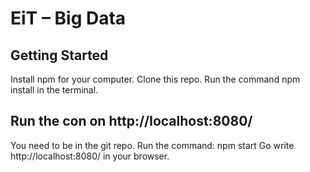 # EiT – Big Data

## Getting Started
Install npm for your computer.
Clone this repo.
Run the command npm install in the terminal.

## Run the con on http://localhost:8080/ 
You need to be in the git repo.
Run the command: npm start
Go write http://localhost:8080/ in your browser.
